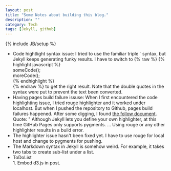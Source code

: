 ```yaml
---
layout: post
title: "Some Notes about building this blog."
description: ""
category: Tech
tags: [Jekyll, github]
---
```

{% include JB/setup %}

* Code hightlight syntax issue: 
	I tried to use the familiar triple ` syntax, but Jekyll keeps generating funky results. I have to switch to 
	{% raw %}
	{% highlight javascript %}  
	someCode();  
	moreCode();  
	{% endhighlight %}  
	{% endraw %}
	to get the right result. Note that the double quotes in the syntax were put to prevent the text been converted.
* Having pages build failure issuse:
	When I first encountered the code highlighting issue, I tried rouge highlighter and it worked under localhost. But when I pushed the repository to Github, pages build failures happened. After some digging, I found [the follow document](https://help.github.com/articles/page-build-failed-config-file-error/).
	Quote: 
	" Although Jekyll lets you define your own highlighter, at this time GitHub Pages only supports pygments. ... Using rouge or any other highlighter results in a build error.  
* The highlighter issue hasn't been fixed yet. I have to use rouge for local host and change to pygments for pushing.  
* The Markdown syntax in Jekyll is somehow weird. For example, it takes two tabs to create sub-list under a list.  
* ToDoList  
 		1. Embed d3.js in post.